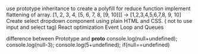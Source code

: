 use prototype inheritance to create a polyfill for reduce function
implement flattening of array. [1, 2, 3, 4, [5, 6, 7, 8, [9, 10]]] -> [1,2,3,4,5,6,7,8, 9, 10]
Create select dropdown component using plain HTML and CSS. ( not to use input and select tag)
React optimization
Event Loop and Queues

difference between Prototype and __proto__
 console.log(null+undefined);
console.log(null-3);
console.log(5+undefined);
if(null==undefined)